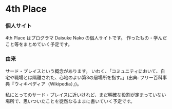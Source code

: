 # 4th Place

### 個人サイト
4th Place はプログラマ Daisuke Nako の個人サイトです。
作ったもの・学んだこと等をまとめていく予定です。

### 由来
サード・プレイスという概念があります。
いわく、「コミュニティにおいて、自宅や職場とは隔離された、心地のよい第3の居場所を指す。」(出典: フリー百科事典『ウィキペディア（Wikipedia）』)。

私にとってのサード・プレイスに近いけれど、まだ明確な役割が定まっていない場所で、思いついたことを徒然なるままに書いていく予定です。